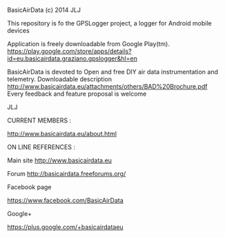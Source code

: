 BasicAirData (c) 2014 JLJ

This repository is fo the GPSLogger project, a logger for Android mobile devices

Application is freely downloadable from Google Play(tm).
https://play.google.com/store/apps/details?id=eu.basicairdata.graziano.gpslogger&hl=en

BasicAirData is devoted to Open and free DIY air data instrumentation and telemetry.
Downloadable description http://www.basicairdata.eu/attachments/others/BAD%20Brochure.pdf
Every feedback and feature proposal is welcome

JLJ

CURRENT MEMBERS :

http://www.basicairdata.eu/about.html

ON LINE REFERENCES :

Main site http://www.basicairdata.eu

Forum http://basicairdata.freeforums.org/

Facebook page

https://www.facebook.com/BasicAirData

Google+

https://plus.google.com/+basicairdataeu